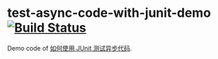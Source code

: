 # test-async-code-with-junit-demo [![Build Status](https://travis-ci.org/Frederick-S/test-async-code-with-junit-demo.svg?branch=master)](https://travis-ci.org/Frederick-S/test-async-code-with-junit-demo)
Demo code of [如何使用 JUnit 测试异步代码](https://frederick-s.github.io/2020/09/13/how-to-test-async-code-with-junit/).
